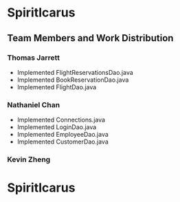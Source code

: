 # SpiritIcarus

## Team Members and Work Distribution
### Thomas Jarrett
* Implemented FlightReservationsDao.java
* Implemented BookReservationDao.java
* Implemented FlightDao.java
### Nathaniel Chan
* Implemented Connections.java
* Implemented LoginDao.java
* Implemented EmployeeDao.java
* Implemented CustomerDao.java
### Kevin Zheng

# SpiritIcarus
